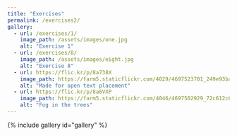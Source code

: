 ```yaml
---
title: "Exercises"
permalink: /exercises2/
gallery:
  - url: /exercises/1/
    image_path: /assets/images/one.jpg
    alt: "Exercise 1"
  - url: /exercises/8/
    image_path: /assets/images/eight.jpg
    alt: "Exercise 8"
  - url: https://flic.kr/p/8a738X
    image_path: https://farm5.staticflickr.com/4029/4697523701_249e93ba23_q.jpg
    alt: "Made for open text placement"
  - url: https://flic.kr/p/8a6VXP
    image_path: https://farm5.staticflickr.com/4046/4697502929_72c612c636_q.jpg
    alt: "Fog in the trees"
---
```


{% include gallery id="gallery" %}
